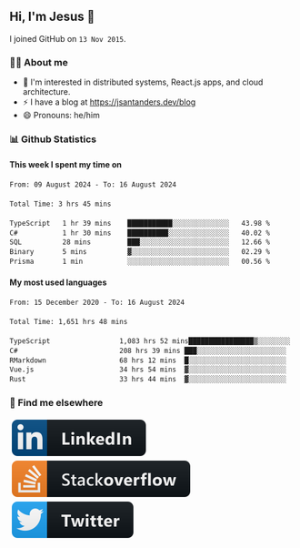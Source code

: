 ## Hi, I'm Jesus 👋

I joined GitHub on `13 Nov 2015`.

<!-- Talking about you -->

### 👨‍💻 About me

- 👦 I'm interested in distributed systems, React.js apps, and cloud architecture.
- ⚡️ I have a blog at <https://jsantanders.dev/blog>
- 😄 Pronouns: he/him

### 📊 Github Statistics

#### This week I spent my time on

<!--START_SECTION:weekly-->

```txt
From: 09 August 2024 - To: 16 August 2024

Total Time: 3 hrs 45 mins

TypeScript   1 hr 39 mins    ███████████░░░░░░░░░░░░░░   43.98 %
C#           1 hr 30 mins    ██████████░░░░░░░░░░░░░░░   40.02 %
SQL          28 mins         ███░░░░░░░░░░░░░░░░░░░░░░   12.66 %
Binary       5 mins          ▓░░░░░░░░░░░░░░░░░░░░░░░░   02.29 %
Prisma       1 min           ░░░░░░░░░░░░░░░░░░░░░░░░░   00.56 %
```

<!--END_SECTION:weekly-->

#### My most used languages

<!--START_SECTION:alltime-->

```txt
From: 15 December 2020 - To: 16 August 2024

Total Time: 1,651 hrs 48 mins

TypeScript                 1,083 hrs 52 mins████████████████▒░░░░░░░░   65.62 %
C#                         208 hrs 39 mins ███░░░░░░░░░░░░░░░░░░░░░░   12.63 %
RMarkdown                  68 hrs 12 mins  █░░░░░░░░░░░░░░░░░░░░░░░░   04.13 %
Vue.js                     34 hrs 54 mins  ▓░░░░░░░░░░░░░░░░░░░░░░░░   02.11 %
Rust                       33 hrs 44 mins  ▓░░░░░░░░░░░░░░░░░░░░░░░░   02.04 %
```

<!--END_SECTION:alltime-->

### 📢 Find me elsewhere

<p>
  <a target="_blank" href="https://linkedin.com/in/jsantanders">
    <img src="https://github.com/jsantanders/jsantanders/blob/master/img/linkedin.svg" alt="LinkedIn" style="vertical-align:top; margin:4px">
  </a>
  
  <a target="_blank" href="https://stackoverflow.com/users/7318331/jesus-santander">
    <img src="https://github.com/jsantanders/jsantanders/blob/master/img/stackoverflow.svg" alt="StackOverflow" style="vertical-align:top; margin:4px">
  </a>
  
  <a target="_blank" href="http://twitter.com/jsantanders">
    <img src="https://github.com/jsantanders/jsantanders/blob/master/img/twitter.svg" alt="Twitter" style="vertical-align:top; margin:4px">
  </a>
</p>
